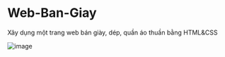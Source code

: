 # Web-Ban-Giay

Xây dụng một trang web bán giày, dép, quần áo thuần bằng HTML&CSS

![image](https://user-images.githubusercontent.com/50024849/119638173-9a3ff800-be40-11eb-9df8-594b11380d49.png)

